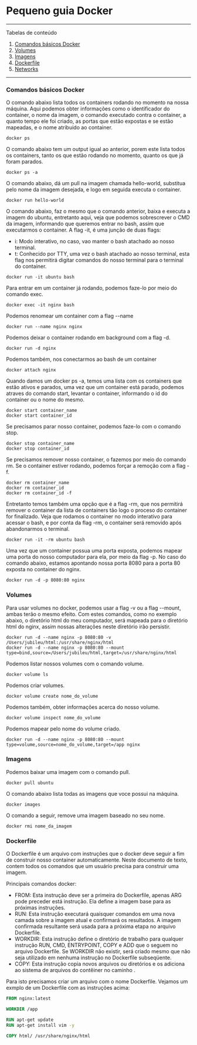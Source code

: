 # Pequeno guia Docker

*******
Tabelas de conteúdo 
 1. [Comandos básicos Docker](#basic_commands)
 2. [Volumes](#volumes)
 3. [Imagens](#images)
 4. [Dockerfile](#dockerfile)
 4. [Networks](#dockerfile)

*******

<div id="basic_commands" /> 

### Comandos básicos Docker

O comando abaixo lista todos os containers rodando no momento na nossa máquina. Aqui podemos obter informações como o identificador do container, o nome da imagem, o comando executado contra o container, a quanto tempo ele foi criado, as portas que estão expostas e se estão mapeadas, e o nome atribuido ao container.
```shell
docker ps
```

O comando abaixo tem um output igual ao anterior, porem este lista todos os containers, tanto os que estão rodando no momento, quanto os que já foram parados.
```shell
docker ps -a
```

O comando abaixo, dá um pull na imagem chamada hello-world, substitua pelo nome da imagem desejada, e logo em seguida executa o container.
```shell
docker run hello-world
```

O comando abaixo, faz o mesmo que o comando anterior, baixa e executa a imagem do ubuntu, entretanto aqui, veja que podemos sobrescrever o CMD da imagem, informando que queremos entrar no bash, assim que executarmos o container. A flag -it, é uma junção de duas flags:
* i: Modo interativo, no caso, vao manter o bash atachado ao nosso terminal.
* t: Conhecido por TTY, uma vez o bash atachado ao nosso terminal, esta flag nos permitirá digitar comandos do nosso terminal para o terminal do container.
```shell
docker run -it ubuntu bash
```

Para entrar em um container já rodando, podemos faze-lo por meio do comando exec.
```shell
docker exec -it nginx bash
```

Podemos renomear um container com a flag --name
```shell
docker run --name nginx nginx
```

Podemos deixar o container rodando em background com a flag -d.
```shell
docker run -d nginx
```

Podemos também, nos conectarmos ao bash de um container
```shell
docker attach nginx
```

Quando damos um docker ps -a, temos uma lista com os containers que estão ativos e parados, uma vez que um container está parado, podemos atraves do comando start, levantar o container, informando o id do container ou o nome do mesmo.
```shell
docker start container_name
docker start container_id
```

Se precisamos parar nosso container, podemos faze-lo com o comando stop.
```shell
docker stop container_name
docker stop container_id
```

Se precisamos remover nosso container, o fazemos por meio do comando rm. Se o container estiver rodando, podemos forçar a remoção com a flag -f.
```shell
docker rm container_name
docker rm container_id
docker rm container_id -f
```

Entretanto temos também uma opção que é a flag -rm, que nos permitirá remover o container da lista de containers tão logo o proceso do container for finalizado. Veja que rodamos o container no modo interativo para acessar o bash, e por conta da flag -rm, o container será removido após abandonarmos o terminal.
```shell
docker run -it -rm ubuntu bash
```

Uma vez que um container possua uma porta exposta, podemos mapear uma porta do nosso computador para ela, por meio da flag -p. No caso do comando abaixo, estamos apontando nossa porta 8080 para a porta 80 exposta no container do nginx.
```shell
docker run -d -p 8080:80 nginx
```

<div id="volumes" /> 

### Volumes

Para usar volumes no docker, podemos usar a flag -v ou a flag --mount, ambas terão o mesmo efeito. Com estes comandos, como no exemplo abaixo, o diretório html do meu computador, será mapeada para o diretório html do nginx, assim nossas alterações neste diretório irão persistir.
```shell
docker run -d --name nginx -p 8080:80 -v /Users/jubileu/html:/usr/share/nginx/html
docker run -d --name nginx -p 8080:80 --mount type=bind,source=/Users/jubileu/html,target=/usr/share/nginx/html
```

Podemos listar nossos volumes com o comando volume.
```shell
docker volume ls
```

Podemos criar volumes.
```shell
docker volume create nome_do_volume
```

Podemos também, obter informações acerca do nosso volume.
```shell
docker volume inspect nome_do_volume
```

Podemos mapear pelo nome do volume criado.
```shell
docker run -d --name nginx -p 8080:80 --mount type=volume,source=nome_do_volume,target=/app nginx
```


<div id="images" /> 

### Imagens

Podemos baixar uma imagem com o comando pull.
```shell
docker pull ubuntu
```

O comando abaixo lista todas as imagens que voce possui na máquina.
```shell
docker images
```

O comando a seguir, remove uma imagem baseado no seu nome.
```shell
docker rmi nome_da_imagem
```
<div id="dockerfile" /> 

### Dockerfile

O Dockerfile é um arquivo com instruções que o docker deve seguir a fim de construir nosso container automaticamente. Neste documento de texto, contem todos os comandos que um usuário precisa para construir uma imagem.

Principais comandos docker:
* FROM: Esta instrução deve ser a primeira do Dockerfile, apenas ARG pode preceder está instrução. Ela define a imagem base para as próximas instruções.
* RUN: Esta instrução executará quaisquer comandos em uma nova camada sobre a imagem atual e confirmará os resultados. A imagem confirmada resultante será usada para a próxima etapa no arquivo Dockerfile.
* WORKDIR: Esta instrução define o diretório de trabalho para qualquer instrução RUN, CMD, ENTRYPOINT, COPY e ADD que o seguem no arquivo Dockerfile. Se WORKDIR não existir, será criado mesmo que não seja utilizado em nenhuma instrução no Dockerfile subseqüente.
* COPY: Esta instrução copia novos arquivos ou diretórios <src> e os adiciona ao sistema de arquivos do contêiner no caminho <dest>.

Para isto precisamos criar um arquivo com o nome Dockerfile. Vejamos um exmplo de um Dockerfile com as instruções acima:
```Dockerfile
FROM nginx:latest

WORKDIR /app

RUN apt-get update
RUN apt-get install vim -y

COPY html/ /usr/share/nginx/html
```